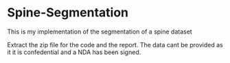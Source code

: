# Spine-Segmentation
This is my implementation of the segmentation of a spine dataset

Extract the zip file for the code and the report. The data cant be provided as it it is confedential and a NDA has been signed.
